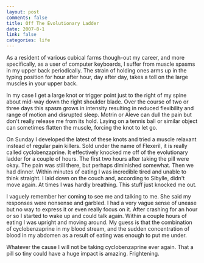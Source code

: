 ```yaml
--- 
layout: post
comments: false
title: Off The Evolutionary Ladder
date: 2007-8-1
link: false
categories: life
---
```

As a resident of various cubical farms though-out my career, and more specifically, as a user of computer keyboards, I suffer from muscle spasms in my upper back periodically.  The strain of holding ones arms up in the typing position for hour after hour, day after day, takes a toll on the large muscles in your upper back.

In my case I get a large knot or trigger point just to the right of my spine about mid-way down the right shoulder blade.  Over the course of two or three days this spasm grows in intensity resulting in reduced flexibility and range of motion and disrupted sleep.  Motrin or Aleve can dull the pain but don't really release me from its hold.  Laying on a tennis ball or similar object can sometimes flatten the muscle, forcing the knot to let go.

On Sunday I developed the latest of these knots and tried a muscle relaxant instead of regular pain killers.  Sold under the name of Flexeril, it is really called cyclobenzaprine.  It effectively knocked me off of the evolutionary ladder for a couple of hours.  The first two hours after taking the pill were okay.  The pain was still there, but perhaps diminished somewhat.  Then we had dinner.  Within minutes of eating I was incredible tired and unable to think straight.  I laid down on the couch and, according to Sibylle, didn't move again.  At times I was hardly breathing.  This stuff just knocked me out.

I vaguely remember her coming to see me and talking to me.  She said my responses were nonsense and garbled.  I had a very vague sense of unease but no way to express it or even really focus on it.  After crashing for an hour or so I started to wake up and could talk again.  Within a couple hours of eating I was upright and moving around.  My guess is that the combination of cyclobenzaprine in my blood stream, and the sudden concentration of blood in my abdomen as a result of eating was enough to put me under.

Whatever the cause I will not be taking cyclobenzaprine ever again.  That a pill so tiny could have a huge impact is amazing.  Frightening.
